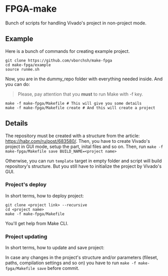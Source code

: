 # FPGA-make

Bunch of scripts for handling Vivado's project in non-project mode.

## Example

Here is a bunch of commands for creating example project.

```
git clone https://github.com/vborchsh/make-fpga
cd make-fpga/example
source runme.sh
```

Now, you are in the dummy_repo folder with everything needed inside. And you can do:

> Please, pay attention that you **must** to run Make with -f key.

```
make -f make-fpga/Makefile # This will give you some details
make -f make-fpga/Makefile create # And this will create a project
```

## Details

The repository must be created with a structure from the article: https://habr.com/ru/post/683580/.
Then, you have to create Vivado's project in GUI mode, setup the part, inital files and so on. Then,
run `make -f make-fpga/Makefile save BUILD_NAME=<project name>`

Otherwise, you can run `template` target in empty folder and script will build repository's structure.
But you still have to initialize the project by Vivado's GUI.

### Project's deploy

In short terms, how to deploy project:

```
git clone <project link> --recursive
cd <project name>
make -f make-fpga/Makefile
```

You'll get help from Make CLI. 

### Project updating

In short terms, how to update and save project:

In case any changes in the project's structure and/or parameters (fileset, paths,
compilation settings and so on) you have to run `make -f make-fpga/Makefile save` before commit.
